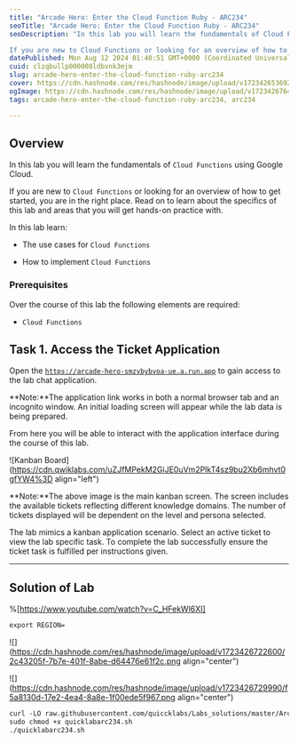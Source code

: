 ```yaml
---
title: "Arcade Hero: Enter the Cloud Function Ruby - ARC234"
seoTitle: "Arcade Hero: Enter the Cloud Function Ruby - ARC234"
seoDescription: "In this lab you will learn the fundamentals of Cloud Functions using Google Cloud.

If you are new to Cloud Functions or looking for an overview of how to g"
datePublished: Mon Aug 12 2024 01:40:51 GMT+0000 (Coordinated Universal Time)
cuid: clzqbullp000008ldbvnk3mjm
slug: arcade-hero-enter-the-cloud-function-ruby-arc234
cover: https://cdn.hashnode.com/res/hashnode/image/upload/v1723426536924/be893aca-b414-496e-b6e7-539a7a9c0936.png
ogImage: https://cdn.hashnode.com/res/hashnode/image/upload/v1723426764602/f1272641-c831-493d-a761-b77b7b546513.png
tags: arcade-hero-enter-the-cloud-function-ruby-arc234, arc234

---
```


## **Overview**

In this lab you will learn the fundamentals of `Cloud Functions` using Google Cloud.

If you are new to `Cloud Functions` or looking for an overview of how to get started, you are in the right place. Read on to learn about the specifics of this lab and areas that you will get hands-on practice with.

In this lab learn:

* The use cases for `Cloud Functions`
    
* How to implement `Cloud Functions`
    

### Prerequisites

Over the course of this lab the following elements are required:

* `Cloud Functions`
    

## **Task 1. Access the Ticket Application**

Open the [`https://arcade-hero-smzvbybvoa-ue.a.run.app`](https://arcade-hero-smzvbybvoa-ue.a.run.app) to gain access to the lab chat application.

**Note:**The application link works in both a normal browser tab and an incognito window. An initial loading screen will appear while the lab data is being prepared.

From here you will be able to interact with the application interface during the course of this lab.

![Kanban Board](https://cdn.qwiklabs.com/uZJfMPekM2GiJE0uVm2PlkT4sz9bu2Xb6mhvt0gfYW4%3D align="left")

**Note:**The above image is the main kanban screen. The screen includes the available tickets reflecting different knowledge domains. The number of tickets displayed will be dependent on the level and persona selected.

The lab mimics a kanban application scenario. Select an active ticket to view the lab specific task. To complete the lab successfully ensure the ticket task is fulfilled per instructions given.

---

## Solution of Lab

%[https://www.youtube.com/watch?v=C_HFekWl6XI] 

```apache
export REGION=
```

![](https://cdn.hashnode.com/res/hashnode/image/upload/v1723426722600/2c43205f-7b7e-401f-8abe-d64476e61f2c.png align="center")

![](https://cdn.hashnode.com/res/hashnode/image/upload/v1723426729990/f5a8130d-17e2-4ea4-8a8e-1f00ede5f967.png align="center")

```apache
curl -LO raw.githubusercontent.com/quiccklabs/Labs_solutions/master/Arcade%20Hero/quicklabarc234.sh
sudo chmod +x quicklabarc234.sh
./quicklabarc234.sh
```